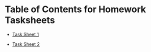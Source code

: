 # Table of Contents for Homework Tasksheets

* [Task Sheet 1](https://wwww.github.com/jvkoebbe/math4610hw/homework/tasksheet1/)

* [Task Sheet 2](https://wwww.github.com/jvkoebbe/math4610hw/homework/tasksheet2/)
